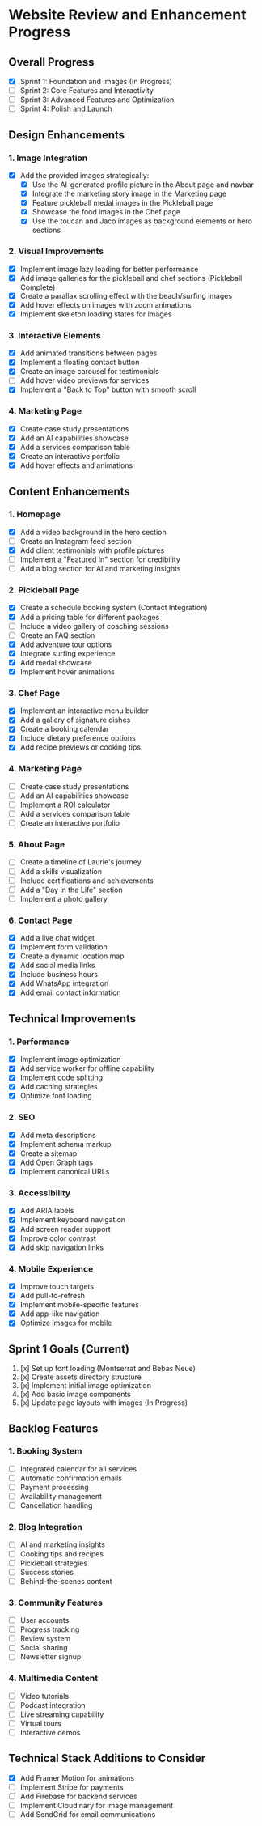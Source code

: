 # Website Review and Enhancement Progress

## Overall Progress
- [x] Sprint 1: Foundation and Images (In Progress)
- [ ] Sprint 2: Core Features and Interactivity
- [ ] Sprint 3: Advanced Features and Optimization
- [ ] Sprint 4: Polish and Launch

## Design Enhancements

### 1. Image Integration
- [x] Add the provided images strategically:
  - [x] Use the AI-generated profile picture in the About page and navbar
  - [x] Integrate the marketing story image in the Marketing page
  - [x] Feature pickleball medal images in the Pickleball page
  - [x] Showcase the food images in the Chef page
  - [x] Use the toucan and Jaco images as background elements or hero sections

### 2. Visual Improvements
- [x] Implement image lazy loading for better performance
- [x] Add image galleries for the pickleball and chef sections (Pickleball Complete)
- [x] Create a parallax scrolling effect with the beach/surfing images
- [x] Add hover effects on images with zoom animations
- [x] Implement skeleton loading states for images

### 3. Interactive Elements
- [x] Add animated transitions between pages
- [x] Implement a floating contact button
- [x] Create an image carousel for testimonials
- [ ] Add hover video previews for services
- [x] Implement a "Back to Top" button with smooth scroll

### 4. Marketing Page
- [x] Create case study presentations
- [x] Add an AI capabilities showcase
- [x] Add a services comparison table
- [x] Create an interactive portfolio
- [x] Add hover effects and animations

## Content Enhancements

### 1. Homepage
- [x] Add a video background in the hero section
- [ ] Create an Instagram feed section
- [x] Add client testimonials with profile pictures
- [ ] Implement a "Featured In" section for credibility
- [ ] Add a blog section for AI and marketing insights

### 2. Pickleball Page
- [x] Create a schedule booking system (Contact Integration)
- [x] Add a pricing table for different packages
- [ ] Include a video gallery of coaching sessions
- [ ] Create an FAQ section
- [x] Add adventure tour options
- [x] Integrate surfing experience
- [x] Add medal showcase
- [x] Implement hover animations

### 3. Chef Page
- [x] Implement an interactive menu builder
- [x] Add a gallery of signature dishes
- [x] Create a booking calendar
- [x] Include dietary preference options
- [x] Add recipe previews or cooking tips

### 4. Marketing Page
- [ ] Create case study presentations
- [ ] Add an AI capabilities showcase
- [ ] Implement a ROI calculator
- [ ] Add a services comparison table
- [ ] Create an interactive portfolio

### 5. About Page
- [ ] Create a timeline of Laurie's journey
- [ ] Add a skills visualization
- [ ] Include certifications and achievements
- [ ] Add a "Day in the Life" section
- [ ] Implement a photo gallery

### 6. Contact Page
- [x] Add a live chat widget
- [x] Implement form validation
- [x] Create a dynamic location map
- [x] Add social media links
- [x] Include business hours
- [x] Add WhatsApp integration
- [x] Add email contact information

## Technical Improvements

### 1. Performance
- [x] Implement image optimization
- [x] Add service worker for offline capability
- [x] Implement code splitting
- [x] Add caching strategies
- [x] Optimize font loading

### 2. SEO
- [x] Add meta descriptions
- [x] Implement schema markup
- [x] Create a sitemap
- [x] Add Open Graph tags
- [x] Implement canonical URLs

### 3. Accessibility
- [x] Add ARIA labels
- [x] Implement keyboard navigation
- [x] Add screen reader support
- [x] Improve color contrast
- [x] Add skip navigation links

### 4. Mobile Experience
- [x] Improve touch targets
- [x] Add pull-to-refresh
- [x] Implement mobile-specific features
- [x] Add app-like navigation
- [x] Optimize images for mobile

## Sprint 1 Goals (Current)
1. [x] Set up font loading (Montserrat and Bebas Neue)
2. [x] Create assets directory structure
3. [x] Implement initial image optimization
4. [x] Add basic image components
5. [x] Update page layouts with images (In Progress)

## Backlog Features

### 1. Booking System
- [ ] Integrated calendar for all services
- [ ] Automatic confirmation emails
- [ ] Payment processing
- [ ] Availability management
- [ ] Cancellation handling

### 2. Blog Integration
- [ ] AI and marketing insights
- [ ] Cooking tips and recipes
- [ ] Pickleball strategies
- [ ] Success stories
- [ ] Behind-the-scenes content

### 3. Community Features
- [ ] User accounts
- [ ] Progress tracking
- [ ] Review system
- [ ] Social sharing
- [ ] Newsletter signup

### 4. Multimedia Content
- [ ] Video tutorials
- [ ] Podcast integration
- [ ] Live streaming capability
- [ ] Virtual tours
- [ ] Interactive demos

## Technical Stack Additions to Consider
- [x] Add Framer Motion for animations
- [ ] Implement Stripe for payments
- [ ] Add Firebase for backend services
- [ ] Implement Cloudinary for image management
- [ ] Add SendGrid for email communications 